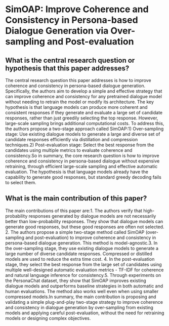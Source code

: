 # SimOAP: Improve Coherence and Consistency in Persona-based Dialogue   Generation via Over-sampling and Post-evaluation

## What is the central research question or hypothesis that this paper addresses?

The central research question this paper addresses is how to improve coherence and consistency in persona-based dialogue generation. Specifically, the authors aim to develop a simple and effective strategy that can improve coherence and consistency for any pretrained dialogue model without needing to retrain the model or modify its architecture. The key hypothesis is that language models can produce more coherent and consistent responses if they generate and evaluate a large set of candidate responses, rather than just greedily selecting the top response. However, large-scale sampling brings additional computational costs. To address this, the authors propose a two-stage approach called SimOAP:1) Over-sampling stage: Use existing dialogue models to generate a large and diverse set of candidate responses efficiently via distillation and compression techniques.2) Post-evaluation stage: Select the best response from the candidates using multiple metrics to evaluate coherence and consistency.So in summary, the core research question is how to improve coherence and consistency in persona-based dialogue without expensive retraining, through efficient large-scale sampling and effective automatic evaluation. The hypothesis is that language models already have the capability to generate good responses, but standard greedy decoding fails to select them.


## What is the main contribution of this paper?

The main contributions of this paper are:1. The authors verify that high-probability responses generated by dialogue models are not necessarily better than low-probability responses. They show that dialogue models can generate good responses, but these good responses are often not selected. 2. The authors propose a simple two-stage method called SimOAP (over-sampling and post-evaluation) to improve coherence and consistency in persona-based dialogue generation. This method is model-agnostic.3. In the over-sampling stage, they use existing dialogue models to generate a large number of diverse candidate responses. Compressed or distilled models are used to reduce the extra time cost. 4. In the post-evaluation stage, they select the best response from the large set of candidates using multiple well-designed automatic evaluation metrics - TF-IDF for coherence and natural language inference for consistency.5. Through experiments on the PersonaChat dataset, they show that SimOAP improves existing dialogue models and outperforms baseline strategies in both automatic and human evaluations. The method also works well even when using smaller compressed models.In summary, the main contribution is proposing and validating a simple plug-and-play two-stage strategy to improve coherence and consistency in dialogue generation by over-sampling from existing models and applying careful post-evaluation, without the need for retraining models or designing complex objectives.
